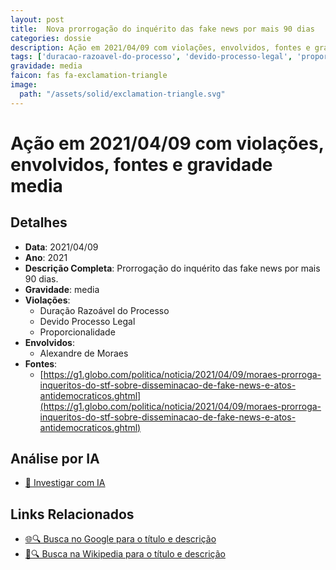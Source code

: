 ```yaml
---
layout: post
title:  Nova prorrogação do inquérito das fake news por mais 90 dias
categories: dossie
description: Ação em 2021/04/09 com violações, envolvidos, fontes e gravidade media
tags: ['duracao-razoavel-do-processo', 'devido-processo-legal', 'proporcionalidade', 'alexandre-de-moraes', 'gravidade-media']
gravidade: media
faicon: fas fa-exclamation-triangle
image:
  path: "/assets/solid/exclamation-triangle.svg"
---
```


# Ação em 2021/04/09 com violações, envolvidos, fontes e gravidade media

## Detalhes
- **Data**: 2021/04/09
- **Ano**: 2021
- **Descrição Completa**: Prorrogação do inquérito das fake news por mais 90 dias.
- **Gravidade**: media <i class="fas fa-exclamation-triangle fa-2x"></i>
- **Violações**:
  - Duração Razoável do Processo
  - Devido Processo Legal
  - Proporcionalidade
- **Envolvidos**:
  - Alexandre de Moraes
- **Fontes**:
  - [https://g1.globo.com/politica/noticia/2021/04/09/moraes-prorroga-inqueritos-do-stf-sobre-disseminacao-de-fake-news-e-atos-antidemocraticos.ghtml](https://g1.globo.com/politica/noticia/2021/04/09/moraes-prorroga-inqueritos-do-stf-sobre-disseminacao-de-fake-news-e-atos-antidemocraticos.ghtml)

## Análise por IA
- [🤖 Investigar com IA](https://www.perplexity.ai/search?q=%22Alexandre%20de%20Moraes%22%20Nova%20prorroga%C3%A7%C3%A3o%20do%20inqu%C3%A9rito%20das%20fake%20news%20por%20mais%2090%20dias%20Prorroga%C3%A7%C3%A3o%20do%20inqu%C3%A9rito%20das%20fake%20news%20por%20mais%2090%20dias.%20Dura%C3%A7%C3%A3o%20Razo%C3%A1vel%20do%20Processo%20Devido%20Processo%20Legal%20Proporcionalidade%202021%20gravidade%20media)

## Links Relacionados
- [🌐🔍 Busca no Google para o título e descrição](https://www.google.com/search?q=%22Alexandre%20de%20Moraes%22%20Nova%20prorroga%C3%A7%C3%A3o%20do%20inqu%C3%A9rito%20das%20fake%20news%20por%20mais%2090%20dias%20Prorroga%C3%A7%C3%A3o%20do%20inqu%C3%A9rito%20das%20fake%20news%20por%20mais%2090%20dias.%20Dura%C3%A7%C3%A3o%20Razo%C3%A1vel%20do%20Processo%20Devido%20Processo%20Legal%20Proporcionalidade%202021%20gravidade%20media)
- [📖🔍 Busca na Wikipedia para o título e descrição](https://pt.wikipedia.org/w/index.php?search=%22Alexandre%20de%20Moraes%22%20Nova%20prorroga%C3%A7%C3%A3o%20do%20inqu%C3%A9rito%20das%20fake%20news%20por%20mais%2090%20dias%20Prorroga%C3%A7%C3%A3o%20do%20inqu%C3%A9rito%20das%20fake%20news%20por%20mais%2090%20dias.%20Dura%C3%A7%C3%A3o%20Razo%C3%A1vel%20do%20Processo%20Devido%20Processo%20Legal%20Proporcionalidade%202021%20gravidade%20media)

